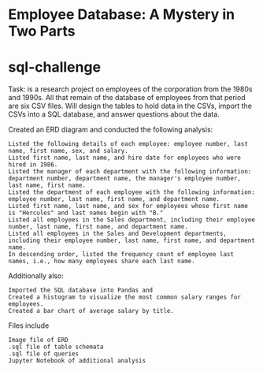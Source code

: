 # Employee Database: A Mystery in Two Parts
# sql-challenge

Task: is a research project on employees of the corporation from the 1980s and 1990s. All that remain of the database of employees from that period are six CSV files.
Will design the tables to hold data in the CSVs, import the CSVs into a SQL database, and answer questions about the data. 

Created an ERD diagram and conducted the following analysis:

    Listed the following details of each employee: employee number, last name, first name, sex, and salary.
    Listed first name, last name, and hire date for employees who were hired in 1986.
    Listed the manager of each department with the following information: department number, department name, the manager's employee number, last name, first name.
    Listed the department of each employee with the following information: employee number, last name, first name, and department name.
    Listed first name, last name, and sex for employees whose first name is "Hercules" and last names begin with "B."
    Listed all employees in the Sales department, including their employee number, last name, first name, and department name.
    Listed all employees in the Sales and Development departments, including their employee number, last name, first name, and department name.
    In descending order, listed the frequency count of employee last names, i.e., how many employees share each last name.

Additionally also:

    Imported the SQL database into Pandas and 
    Created a histogram to visualize the most common salary ranges for employees.
    Created a bar chart of average salary by title.


Files include

    Image file of ERD
    .sql file of table schemata
    .sql file of queries
    Jupyter Notebook of additional analysis
